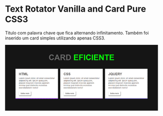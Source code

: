 # Text Rotator Vanilla and Card Pure CSS3

Titulo com palavra chave que fica alternando infinitamento. Também foi inserido um card simples utilizando apenas CSS3.

![Captura de tela mostrando o efeito](https://github.com/alexandrebatista2014/text-rotator-card-hover/blob/master/card-text-rotator.gif)
